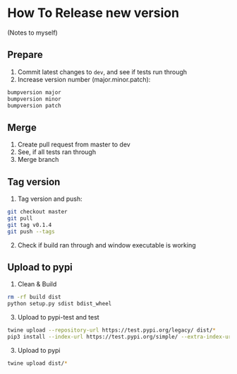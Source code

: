 # How To Release new version

(Notes to myself)

## Prepare

1. Commit latest changes to `dev`, and see if tests run through
2. Increase version number (major.minor.patch):

```sh
bumpversion major
bumpversion minor
bumpversion patch
```

## Merge

1. Create pull request from master to dev
2. See, if all tests ran through
3. Merge branch

## Tag version

1. Tag version and push:

```sh
git checkout master
git pull
git tag v0.1.4
git push --tags
```

2. Check if build ran through and window executable is working

## Upload to pypi

1. Clean & Build

```sh
rm -rf build dist
python setup.py sdist bdist_wheel
```

3. Upload to pypi-test and test

```sh
twine upload --repository-url https://test.pypi.org/legacy/ dist/*
pip3 install --index-url https://test.pypi.org/simple/ --extra-index-url https://pypi.org/simple normcap
```

3. Upload to pypi

```sh
twine upload dist/*
```
